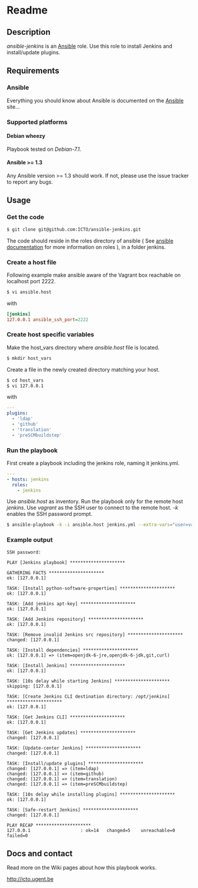 # Readme

## Description

*ansible-jenkins* is an [Ansible](http://ansible.cc) role.
Use this role to install Jenkins and install/update plugins.

## Requirements

### Ansible

Everything you should know about Ansible is documented on the [Ansible](http://ansible.cc/docs/gettingstarted.html) site...

### Supported platforms

#### Debian wheezy

Playbook tested on *Debian-7.1*.

#### Ansible >= 1.3

Any Ansible version >= 1.3 should work. If not, please use the issue tracker to report any bugs.

## Usage

### Get the code

```bash
$ git clone git@github.com:ICTO/ansible-jenkins.git
```

The code should reside in the roles directory of ansible ( See [ansible documentation](http://www.ansibleworks.com/docs/playbooks.html#roles) for more information on roles ), in a folder jenkins.

### Create a host file

Following example make ansible aware of the Vagrant box reachable on localhost port 2222.

```bash
$ vi ansible.host
```

with

```ini
[jenkins]
127.0.0.1 ansible_ssh_port=2222
```

### Create host specific variables

Make the host_vars directory where *ansible.host* file is located.

```bash
$ mkdir host_vars
```

Create a file in the newly created directory matching your host.

```bash
$ cd host_vars
$ vi 127.0.0.1
```

with

```yaml
---
plugins:
  - 'ldap'
  - 'github'
  - 'translation'
  - 'preSCMbuildstep'
```

### Run the playbook


First create a playbook including the jenkins role, naming it jenkins.yml.

```yml
---
- hosts: jenkins
  roles:
    - jenkins
```

Use *ansible.host* as inventory. Run the playbook only for the remote host *jenkins*. Use *vagrant* as the SSH user to connect to the remote host. *-k* enables the SSH password prompt.

```bash
$ ansible-playbook -k -i ansible.host jenkins.yml --extra-vars="user=vagrant"
```

### Example output

```
SSH password: 

PLAY [Jenkins playbook] ********************* 

GATHERING FACTS ********************* 
ok: [127.0.0.1]

TASK: [Install python-software-properties] ********************* 
ok: [127.0.0.1]

TASK: [Add jenkins apt-key] ********************* 
ok: [127.0.0.1]

TASK: [Add Jenkins repository] ********************* 
ok: [127.0.0.1]

TASK: [Remove invalid Jenkins src repository] ********************* 
changed: [127.0.0.1]

TASK: [Install dependencies] ********************* 
ok: [127.0.0.1] => (item=openjdk-6-jre,openjdk-6-jdk,git,curl)

TASK: [Install Jenkins] ********************* 
ok: [127.0.0.1]

TASK: [10s delay while starting Jenkins] ********************* 
skipping: [127.0.0.1]

TASK: [Create Jenkins CLI destination directory: /opt/jenkins] ********************* 
ok: [127.0.0.1]

TASK: [Get Jenkins CLI] ********************* 
ok: [127.0.0.1]

TASK: [Get Jenkins updates] ********************* 
changed: [127.0.0.1]

TASK: [Update-center Jenkins] ********************* 
changed: [127.0.0.1]

TASK: [Install/update plugins] ********************* 
changed: [127.0.0.1] => (item=ldap)
changed: [127.0.0.1] => (item=github)
changed: [127.0.0.1] => (item=translation)
changed: [127.0.0.1] => (item=preSCMbuildstep)

TASK: [10s delay while installing plugins] ********************* 
ok: [127.0.0.1]

TASK: [Safe-restart Jenkins] ********************* 
changed: [127.0.0.1]

PLAY RECAP ********************* 
127.0.0.1                   : ok=14   changed=5    unreachable=0    failed=0    
```

## Docs and contact

Read more on the Wiki pages about how this playbook works.

http://icto.ugent.be